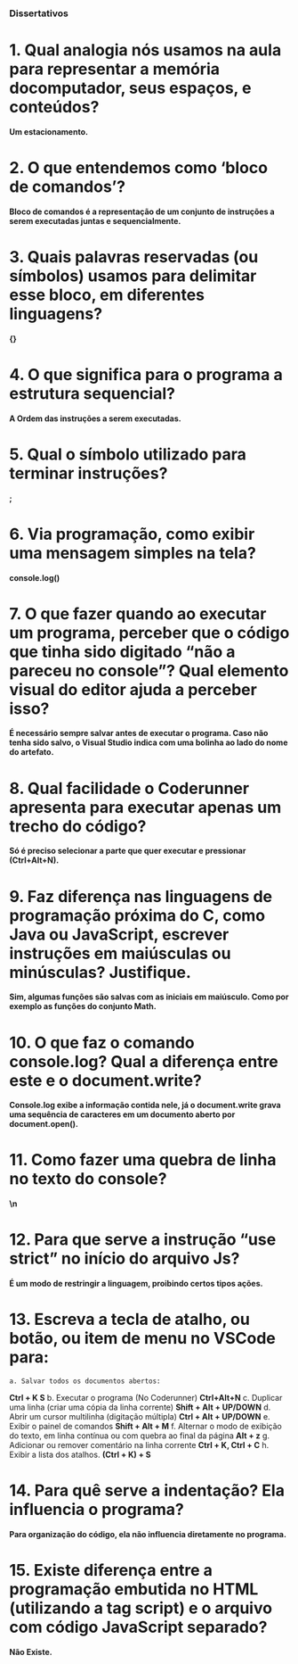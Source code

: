 ### Dissertativos
 
# 1. Qual analogia nós usamos na aula para representar a memória docomputador, seus espaços, e conteúdos?
**Um estacionamento.**

# 2. O que entendemos como ‘bloco de comandos’?
**Bloco de comandos é a representação de um conjunto de instruções a serem executadas juntas e sequencialmente.**

# 3. Quais palavras reservadas (ou símbolos) usamos para delimitar esse bloco, em diferentes linguagens?
**{}**

# 4. O que significa para o programa a estrutura sequencial?
**A Ordem das instruções a serem executadas.**
 
# 5. Qual o símbolo utilizado para terminar instruções?
**;**

# 6. Via programação, como exibir uma mensagem simples na tela?
**console.log()**

# 7. O que fazer quando ao executar um programa, perceber que o código que tinha sido digitado “não a pareceu no console”? Qual elemento visual do editor ajuda a perceber isso?
**É necessário sempre salvar antes de executar o programa. Caso não tenha sido salvo, o Visual Studio indica com uma bolinha ao lado do nome do artefato.**

# 8. Qual facilidade o Coderunner apresenta para executar apenas um trecho do código?
**Só é preciso selecionar a parte que quer executar e pressionar (Ctrl+Alt+N).**
 
# 9. Faz diferença nas linguagens de programação próxima do C, como Java ou JavaScript, escrever instruções em maiúsculas ou minúsculas? Justifique.
**Sim, algumas funções são salvas com as iniciais em maiúsculo. Como por exemplo as funções do conjunto Math.**
 
# 10. O que faz o comando console.log? Qual a diferença entre este e o document.write?
**Console.log exibe a informação contida nele, já o document.write grava uma sequência de caracteres em um documento aberto por document.open().**
 
# 11. Como fazer uma quebra de linha no texto do console?
**\n**
 
# 12. Para que serve a instrução “use strict” no início do arquivo Js?
**É um modo de restringir a linguagem, proibindo certos tipos ações.**
 
# 13. Escreva a tecla de atalho, ou botão, ou item de menu no VSCode para:
    
    a. Salvar todos os documentos abertos: 
**Ctrl + K S**
    b. Executar o programa (No Coderunner)
**Ctrl+Alt+N**
    c. Duplicar uma linha (criar uma cópia da linha corrente)
**Shift + Alt + UP/DOWN**
    d. Abrir um cursor multilinha (digitação múltipla)
**Ctrl + Alt + UP/DOWN**
    e. Exibir o painel de comandos
**Shift + Alt + M**
    f. Alternar o modo de exibição do texto, em linha contínua ou com quebra ao final da página
**Alt + z**
    g. Adicionar ou remover comentário na linha corrente
**Ctrl + K, Ctrl + C**
    h. Exibir a lista dos atalhos.
**(Ctrl + K) + S**

# 14. Para quê serve a indentação? Ela influencia o programa?
**Para organização do código, ela não influencia diretamente no programa.**

# 15. Existe diferença entre a programação embutida no HTML (utilizando a tag script) e o arquivo com código JavaScript separado?
**Não Existe.**